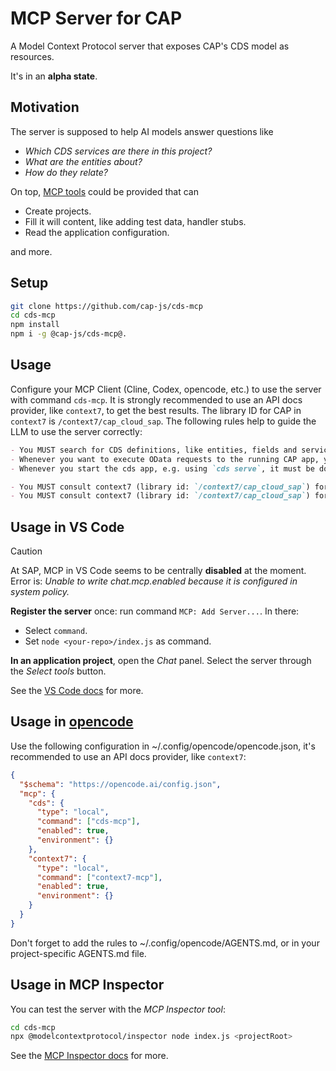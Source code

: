 # MCP Server for CAP

A Model Context Protocol server that exposes CAP's CDS model as resources.

It's in an **alpha state**.

## Motivation

The server is supposed to help AI models answer questions like

- _Which CDS services are there in this project?_
- _What are the entities about?_
- _How do they relate?_

On top, [MCP tools](https://modelcontextprotocol.io/docs/concepts/tools) could be provided that can

- Create projects.
- Fill it will content, like adding test data, handler stubs.
- Read the application configuration.

and more.

## Setup

```sh
git clone https://github.com/cap-js/cds-mcp
cd cds-mcp
npm install
npm i -g @cap-js/cds-mcp@.
```

## Usage

Configure your MCP Client (Cline, Codex, opencode, etc.) to use the server with command `cds-mcp`.
It is strongly recommended to use an API docs provider, like `context7`, to get the best results.
The library ID for CAP in `context7` is `/context7/cap_cloud_sap`.
The following rules help to guide the LLM to use the server correctly:

```markdown
- You MUST search for CDS definitions, like entities, fields and services with the MCP server `cds`, only if it fails you MAY read *.cds files in the project.
- Whenever you want to execute OData requests to the running CAP app, you must first search the cds definition `search_cds_definition` to retrieve the service entity (not the db entity), which contains info about the endpoint
- Whenever you start the cds app, e.g. using `cds serve`, it must be done in the background and afterwards you must check that it runs.

- You MUST consult context7 (library id: `/context7/cap_cloud_sap`) for documentation and guidance EVERY TIME you modify CDS models. Do NOT propose, suggest or make any CDS changes without first checking context7.
- You MUST consult context7 (library id: `/context7/cap_cloud_sap`) for documentation and guidance EVERY TIME you use APIs from SAP Cloud Application Programming Model (CAP). Do NOT propose, suggest or make any CDS changes without first checking context7.
```

## Usage in VS Code

> [!CAUTION]
> At SAP, MCP in VS Code seems to be centrally **disabled** at the moment.
> Error is: _Unable to write chat.mcp.enabled because it is configured in system policy._

**Register the server** once: run command `MCP: Add Server...`. In there:

- Select `command`.
- Set `node <your-repo>/index.js` as command.

**In an application project**, open the _Chat_ panel.
Select the server through the _Select tools_ button.

See the [VS Code docs](https://code.visualstudio.com/docs/copilot/chat/mcp-servers) for more.

## Usage in [opencode](https://github.com/sst/opencode)

Use the following configuration in ~/.config/opencode/opencode.json, it's recommended to use an API docs provider, like `context7`:

```json
{
  "$schema": "https://opencode.ai/config.json",
  "mcp": {
    "cds": {
      "type": "local",
      "command": ["cds-mcp"],
      "enabled": true,
      "environment": {}
    },
    "context7": {
      "type": "local",
      "command": ["context7-mcp"],
      "enabled": true,
      "environment": {}
    }
  }
}
```

Don't forget to add the rules to ~/.config/opencode/AGENTS.md, or in your project-specific AGENTS.md file.

## Usage in MCP Inspector

You can test the server with the _MCP Inspector tool_:

```sh
cd cds-mcp
npx @modelcontextprotocol/inspector node index.js <projectRoot>
```

See the [MCP Inspector docs](https://modelcontextprotocol.io/docs/tools/inspector) for more.
